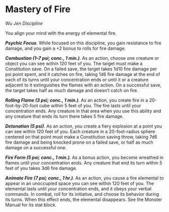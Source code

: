 # Mastery of Fire
*Wu Jen Discipline*

You align your mind with the energy of elemental fire.

***Psychic Focus***. While focused on this discipline, you gain resistance to fire damage, and you gain a +2 bonus to rolls for fire damage.

***Combustion (1–7 psi; conc., 1 min.)***. As an action, choose one creature or object you can see within 120 feet of you. The target must make a Constitution save. On a failed save, the target takes 1d10 fire damage per psi point spent, and it catches on fire, taking 1d6 fire damage at the end of each of its turns until your concentration ends or until it or a creature adjacent to it extinguishes the flames with an action. On a successful save, the target takes half as much damage and doesn’t catch on fire.

***Rolling Flame (3 psi; conc., 1 min.)***. As an action, you create fire in a 20-foot-by-20-foot cube within 5 feet of you. The fire lasts until your concentration ends. Any creature in that area when you use this ability and any creature that ends its turn there takes 5 fire damage.

***Detonation (5 psi)***. As an action, you create a fiery explosion at a point you can see within 120 feet of you. Each creature in a 20-foot-radius sphere centered on that point must make a Constitution saving throw, taking 7d6 fire damage and being knocked prone on a failed save, or half as much damage on a successful one.

***Fire Form (5 psi; conc., 1 min.)***. As a bonus action, you become wreathed in flames until your concentration ends. Any creature that end its turn within 5 feet of you takes 3d6 fire damage.

***Animate Fire (7 psi; conc., 1 hr.)***. As an action, you cause a fire elemental to appear in an unoccupied space you can see within 120 feet of you. The elemental lasts until your concentration ends, and it obeys your verbal commands. In combat, roll for its initiative, and choose its behavior during its turns. When this effect ends, the elemental disappears. See the Monster Manual for its stat block.
